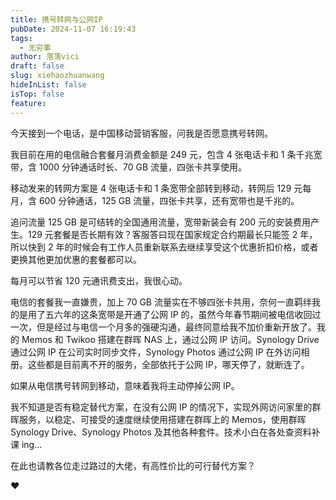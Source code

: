 ```yaml
---
title: 携号转网与公网IP
pubDate: 2024-11-07 16:19:43
tags:
  - 无穷事
author: 落落vici
draft: false
slug: xiehaozhuanwang
hideInList: false
isTop: false
feature:
---
```

今天接到一个电话，是中国移动营销客服，问我是否愿意携号转网。

我目前在用的电信融合套餐月消费金额是 249 元，包含 4 张电话卡和 1 条千兆宽带，含 1000 分钟通话时长、70 GB 流量，四张卡共享使用。

移动发来的转网方案是 4 张电话卡和 1 条宽带全部转到移动，转网后 129 元每月，含 600 分钟通话，125 GB 流量，四张卡共享，还有宽带也是千兆的。

追问流量 125 GB 是可结转的全国通用流量，宽带新装会有 200 元的安装费用产生。129 元套餐是否长期有效？客服答曰现在国家规定合约期最长只能签 2 年，所以快到 2 年的时候会有工作人员重新联系去继续享受这个优惠折扣价格，或者更换其他更加优惠的套餐都可以。

每月可以节省 120 元通讯费支出，我很心动。

电信的套餐我一直嫌贵，加上 70 GB 流量实在不够四张卡共用，奈何一直羁绊我的是用了五六年的这条宽带是开通了公网 IP 的，虽然今年春节期间被电信收回过一次，但是经过与电信一个月多的强硬沟通，最终同意给我不加价重新开放了。我的 Memos 和 Twikoo 搭建在群晖 NAS 上，通过公网  IP 访问。Synology Drive 通过公网 IP 在公司实时同步文件，Synology Photos 通过公网 IP 在外访问相册。这些都是目前离不开的服务，全部依托于公网 IP，哪天停了，就断连了。

如果从电信携号转网到移动，意味着我将主动停掉公网 IP。

我不知道是否有稳定替代方案，在没有公网 IP 的情况下，实现外网访问家里的群晖服务，以稳定、可接受的速度继续使用搭建在群晖上的 Memos，使用群晖 Synology Drive、Synology Photos 及其他各种套件。技术小白在各处查资料补课 ing...

在此也请教各位走过路过的大佬，有高性价比的可行替代方案？

❤